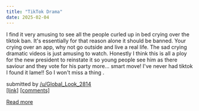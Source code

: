 ```yaml
---
title: "TikTok Drama"
date: 2025-02-04
---
```

<!-- SC_OFF --><div class="md"><p>I find it very amusing to see all the people curled up in bed crying over the tiktok ban. It's essentially for that reason alone it should be banned. Your crying over an app, why not go outside and live a real life. The sad crying dramatic videos is just amusing to watch. Honestly I think this is all a ploy for the new president to reinstate it so young people see him as there saviour and they vote for his party more... smart move! I've never had tiktok I found it lame!! So I won't miss a thing . </p> </div><!-- SC_ON --> &#32; submitted by &#32; <a href="https://www.reddit.com/user/Global_Look_2814"> /u/Global_Look_2814 </a> <br /> <span><a href="https://www.reddit.com/r/internetdrama/comments/1i54nca/tiktok_drama/">[link]</a></span> &#32; <span><a href="https://www.reddit.com/r/internetdrama/comments/1i54nca/tiktok_drama/">[comments]</a></span>
[Read more](https://www.reddit.com/r/internetdrama/comments/1i54nca/tiktok_drama/)
